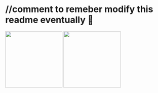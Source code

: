 # //comment to remeber modify this readme eventually 🐧
<img align="center" height="180em" src="https://github-readme-stats.vercel.app/api?username=EduHoff&show_icons=true&theme=dark"/>
<img align="center" height="180em" src="https://github-readme-stats.vercel.app/api/top-langs/?username=EduHoff&layout=compact&theme=dark"/>

<!--https://github.com/anuraghazra/github-readme-stats-->


